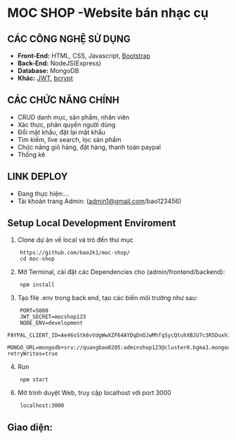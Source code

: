 # MOC SHOP -Website bán nhạc cụ
## CÁC CÔNG NGHỆ SỬ DỤNG

- **Front-End:** HTML, CSS, Javascript, [Bootstrap](https://getbootstrap.com/)
- **Back-End:** NodeJS(Express)
- **Database:** MongoDB
- **Khác:** [JWT](https://jwt.io/), [bcrypt](https://www.npmjs.com/package/bcrypt)
## CÁC CHỨC NĂNG CHÍNH

- CRUD danh mục, sản phẩm, nhân viên
- Xác thực, phân quyền người dùng
- Đổi mật khẩu, đặt lại mặt khẩu
- Tìm kiếm, live search, lọc sản phẩm
- Chức năng giỏ hàng, đặt hàng, thanh toán paypal
- Thống kê

## LINK DEPLOY
- Đang thực hiện:...
- Tài khoản trang Admin: (admin1@gmail.com/bao123456)

## Setup Local Development Enviroment

1. Clone dự án về local và trỏ đến thư mục

```
    https://github.com/bao2k1/moc-shop/
    cd moc-shop
```

2. Mở Terminal, cài đặt các Dependencies cho (admin/frontend/backend):

```
    npm install
```

3. Tạo file .env trong back end, tạo các biến môi trường như sau:
   
```
    PORT=5000
    JWT_SECRET=mocshop123
    NODE_ENV=development
    PAYPAL_CLIENT_ID=Ae46sStk6vVdgWwXZF64AYDqDnOJwMhfqSycQtuhXBJU7c3R5DuxhIVcKh_1Qi6r48S8jbwIJWX7Dq_j
    MONGO_URL=mongodb+srv://quangbao0205:adminshop123@cluster0.bgma3.mongodb.net/mocshopDataBase?retryWrites=true
```

4. Run

```
    npm start
```

6. Mở trình duyệt Web, truy cập localhost với port 3000

```
    localhost:3000
```

## Giao diện:


